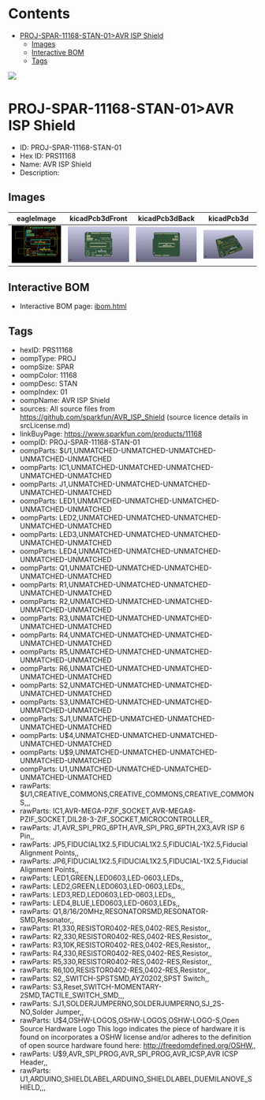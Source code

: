 



Contents
========

* [PROJ-SPAR-11168-STAN-01>AVR ISP Shield](#proj-spar-11168-stan-01avr-isp-shield)
	* [Images](#images)
	* [Interactive BOM](#interactive-bom)
	* [Tags](#tags)
  
![][im]
# PROJ-SPAR-11168-STAN-01>AVR ISP Shield

- ID: PROJ-SPAR-11168-STAN-01
- Hex ID: PRS11168
- Name: AVR ISP Shield
- Description: 

## Images
  
  

|eagleImage|kicadPcb3dFront|kicadPcb3dBack|kicadPcb3d|
| :---: | :---: | :---: | :---: |
|[![eagleImage](eagleImage_140.png)](eagleImage_.png)|[![kicadPcb3dFront](kicadPcb3dFront_140.png)](kicadPcb3dFront_.png)|[![kicadPcb3dBack](kicadPcb3dBack_140.png)](kicadPcb3dBack_.png)|[![kicadPcb3d](kicadPcb3d_140.png)](kicadPcb3d_.png)|

## Interactive BOM

- Interactive BOM page: [ibom.html](kicad/bom/ibom.html)

## Tags

- hexID: PRS11168
- oompType: PROJ
- oompSize: SPAR
- oompColor: 11168
- oompDesc: STAN
- oompIndex: 01
- oompName: AVR ISP Shield
- sources: All source files from https://github.com/sparkfun/AVR_ISP_Shield (source licence details in srcLicense.md)
- linkBuyPage: https://www.sparkfun.com/products/11168
- oompID: PROJ-SPAR-11168-STAN-01
- oompParts: $$U$1,UNMATCHED-UNMATCHED-UNMATCHED-UNMATCHED-UNMATCHED
- oompParts: IC1,UNMATCHED-UNMATCHED-UNMATCHED-UNMATCHED-UNMATCHED
- oompParts: J1,UNMATCHED-UNMATCHED-UNMATCHED-UNMATCHED-UNMATCHED
- oompParts: LED1,UNMATCHED-UNMATCHED-UNMATCHED-UNMATCHED-UNMATCHED
- oompParts: LED2,UNMATCHED-UNMATCHED-UNMATCHED-UNMATCHED-UNMATCHED
- oompParts: LED3,UNMATCHED-UNMATCHED-UNMATCHED-UNMATCHED-UNMATCHED
- oompParts: LED4,UNMATCHED-UNMATCHED-UNMATCHED-UNMATCHED-UNMATCHED
- oompParts: Q1,UNMATCHED-UNMATCHED-UNMATCHED-UNMATCHED-UNMATCHED
- oompParts: R1,UNMATCHED-UNMATCHED-UNMATCHED-UNMATCHED-UNMATCHED
- oompParts: R2,UNMATCHED-UNMATCHED-UNMATCHED-UNMATCHED-UNMATCHED
- oompParts: R3,UNMATCHED-UNMATCHED-UNMATCHED-UNMATCHED-UNMATCHED
- oompParts: R4,UNMATCHED-UNMATCHED-UNMATCHED-UNMATCHED-UNMATCHED
- oompParts: R5,UNMATCHED-UNMATCHED-UNMATCHED-UNMATCHED-UNMATCHED
- oompParts: R6,UNMATCHED-UNMATCHED-UNMATCHED-UNMATCHED-UNMATCHED
- oompParts: S2,UNMATCHED-UNMATCHED-UNMATCHED-UNMATCHED-UNMATCHED
- oompParts: S3,UNMATCHED-UNMATCHED-UNMATCHED-UNMATCHED-UNMATCHED
- oompParts: SJ1,UNMATCHED-UNMATCHED-UNMATCHED-UNMATCHED-UNMATCHED
- oompParts: U$4,UNMATCHED-UNMATCHED-UNMATCHED-UNMATCHED-UNMATCHED
- oompParts: U$9,UNMATCHED-UNMATCHED-UNMATCHED-UNMATCHED-UNMATCHED
- oompParts: U1,UNMATCHED-UNMATCHED-UNMATCHED-UNMATCHED-UNMATCHED
- rawParts: $$U$1,CREATIVE_COMMONS,CREATIVE_COMMONS,CREATIVE_COMMONS,,,
- rawParts: IC1,AVR-MEGA-PZIF_SOCKET,AVR-MEGA8-PZIF_SOCKET,DIL28-3-ZIF_SOCKET,MICROCONTROLLER,,
- rawParts: J1,AVR_SPI_PRG_6PTH,AVR_SPI_PRG_6PTH,2X3,AVR ISP 6 Pin,,
- rawParts: JP5,FIDUCIAL1X2.5,FIDUCIAL1X2.5,FIDUCIAL-1X2.5,Fiducial Alignment Points,,
- rawParts: JP6,FIDUCIAL1X2.5,FIDUCIAL1X2.5,FIDUCIAL-1X2.5,Fiducial Alignment Points,,
- rawParts: LED1,GREEN,LED0603,LED-0603,LEDs,,
- rawParts: LED2,GREEN,LED0603,LED-0603,LEDs,,
- rawParts: LED3,RED,LED0603,LED-0603,LEDs,,
- rawParts: LED4,BLUE,LED0603,LED-0603,LEDs,,
- rawParts: Q1,8/16/20MHz,RESONATORSMD,RESONATOR-SMD,Resonator,,
- rawParts: R1,330,RESISTOR0402-RES,0402-RES,Resistor,,
- rawParts: R2,330,RESISTOR0402-RES,0402-RES,Resistor,,
- rawParts: R3,10K,RESISTOR0402-RES,0402-RES,Resistor,,
- rawParts: R4,330,RESISTOR0402-RES,0402-RES,Resistor,,
- rawParts: R5,330,RESISTOR0402-RES,0402-RES,Resistor,,
- rawParts: R6,100,RESISTOR0402-RES,0402-RES,Resistor,,
- rawParts: S2,,SWITCH-SPSTSMD,AYZ0202,SPST Switch,,
- rawParts: S3,Reset,SWITCH-MOMENTARY-2SMD,TACTILE_SWITCH_SMD,,,
- rawParts: SJ1,SOLDERJUMPERNO,SOLDERJUMPERNO,SJ_2S-NO,Solder Jumper,,
- rawParts: U$4,OSHW-LOGOS,OSHW-LOGOS,OSHW-LOGO-S,Open Source Hardware Logo This logo indicates the piece of hardware it is found on incorporates a OSHW license and/or adheres to the definition of open source hardware found here: http://freedomdefined.org/OSHW,,
- rawParts: U$9,AVR_SPI_PROG,AVR_SPI_PROG,AVR_ICSP,AVR ICSP Header,,
- rawParts: U1,ARDUINO_SHIELDLABEL,ARDUINO_SHIELDLABEL,DUEMILANOVE_SHIELD,,,



[im]: kicadPcb3d_450.png
